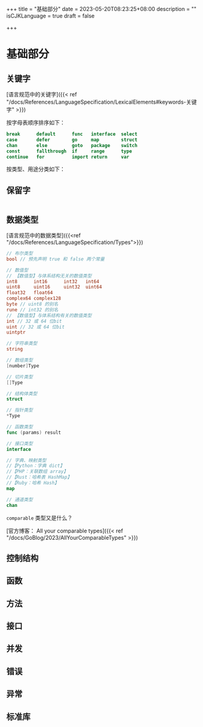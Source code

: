 +++
title = "基础部分"
date = 2023-05-20T08:23:25+08:00
description = ""
isCJKLanguage = true
draft = false

+++



# 基础部分

## 关键字

[语言规范中的关键字]({{< ref  "/docs/References/LanguageSpecification/LexicalElements#keywords-关键字" >}})

按字母表顺序排序如下：

```go
break      default      func   interface  select
case       defer        go     map        struct
chan       else         goto   package    switch
const      fallthrough  if     range      type
continue   for          import return     var
```

按类型、用途分类如下：



## 保留字

```go

```



## 数据类型

[语言规范中的数据类型]({{<ref "/docs/References/LanguageSpecification/Types">}})

```go
// 布尔类型
bool // 预先声明 true 和 false 两个常量

// 数值型
// 【数值型】与体系结构无关的数值类型
int8      int16      int32   int64
uint8     uint16     uint32  uint64
float32   float64
complex64 complex128
byte // uint8 的别名
rune // int32 的别名
// 【数值型】与体系结构有关的数值类型
int // 32 或 64 位bit
uint // 32 或 64 位bit
uintptr

// 字符串类型
string

// 数组类型
[number]Type

// 切片类型
[]Type

// 结构体类型
struct

// 指针类型
*Type

// 函数类型
func (params) result

// 接口类型
interface

// 字典、映射类型
//【Python：字典 dict】
//【PHP：关联数组 array】
//【Rust：哈希表 HashMap】
//【Ruby：哈希 Hash】
map

// 通道类型
chan

```

`comparable` 类型又是什么？

[官方博客： All your comparable types]({{< ref "/docs/GoBlog/2023/AllYourComparableTypes" >}})

## 控制结构





## 函数



## 方法



## 接口



## 并发



## 错误



## 异常



## 标准库



